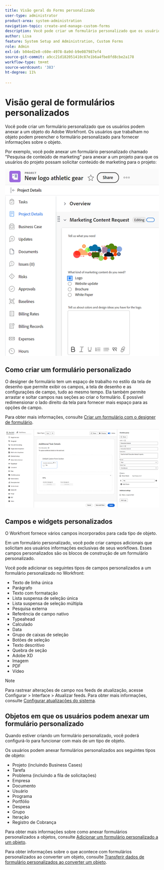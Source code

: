 ```yaml
---
title: Visão geral do Forms personalizado
user-type: administrator
product-area: system-administration
navigation-topic: create-and-manage-custom-forms
description: Você pode criar um formulário personalizado que os usuários podem anexar a um objeto do Adobe Workfront. Os usuários que trabalham no objeto podem preencher o formulário personalizado para fornecer informações sobre o objeto.
author: Lisa
feature: System Setup and Administration, Custom Forms
role: Admin
exl-id: b04ed2e8-c60e-4978-8a9d-b9e087987ef4
source-git-commit: a9cc21d182051410c87e1b6a4fbe8fd8cbe2a178
workflow-type: tm+mt
source-wordcount: '383'
ht-degree: 11%

---
```


# Visão geral de formulários personalizados

<!--Audited: 12/2023-->

Você pode criar um formulário personalizado que os usuários podem anexar a um objeto do Adobe Workfront. Os usuários que trabalham no objeto podem preencher o formulário personalizado para fornecer informações sobre o objeto.

Por exemplo, você pode anexar um formulário personalizado chamado &quot;Pesquisa de conteúdo de marketing&quot; para anexar a um projeto para que os usuários do projeto possam solicitar conteúdo de marketing para o projeto:

![](assets/see-image-details-page.png)

## Como criar um formulário personalizado

O designer de formulário tem um espaço de trabalho no estilo da tela de desenho que permite exibir os campos, a tela de desenho e as configurações de campo, tudo ao mesmo tempo. Ela também permite arrastar e soltar campos nas seções ao criar o formulário. É possível redimensionar o lado direito da tela para fornecer mais espaço para as opções de campo.

Para obter mais informações, consulte [Criar um formulário com o designer de formulário](/help/quicksilver/administration-and-setup/customize-workfront/create-manage-custom-forms/form-designer/design-a-form/design-a-form.md).

![Designer de formulário de exemplo](assets/form-designer-example.png)

## Campos e widgets personalizados

O Workfront fornece vários campos incorporados para cada tipo de objeto.

Em um formulário personalizado, você pode criar campos adicionais que solicitam aos usuários informações exclusivas de seus workflows. Esses campos personalizados são os blocos de construção de um formulário personalizado.

Você pode adicionar os seguintes tipos de campos personalizados a um formulário personalizado no Workfront:

* Texto de linha única
* Parágrafo
* Texto com formatação
* Lista suspensa de seleção única
* Lista suspensa de seleção múltipla
* Pesquisa externa
* Referência de campo nativo
* Typeahead
* Calculado
* Data
* Grupo de caixas de seleção
* Botões de seleção
* Texto descritivo
* Quebra de seção
* Adobe XD
* Imagem
* PDF
* Vídeo

>[!NOTE]
>
>Para rastrear alterações de campo nos feeds de atualização, acesse Configurar > Interface > Atualizar feeds. Para obter mais informações, consulte [Configurar atualizações do sistema](/help/quicksilver/administration-and-setup/set-up-workfront/system-tracked-update-feeds/configure-system-updates.md).

## Objetos em que os usuários podem anexar um formulário personalizado

Quando estiver criando um formulário personalizado, você poderá configurá-lo para funcionar com mais de um tipo de objeto.

Os usuários podem anexar formulários personalizados aos seguintes tipos de objeto:

* Projeto (incluindo Business Cases)
* Tarefa
* Problema (incluindo a fila de solicitações)
* Empresa
* Documento
* Usuário
* Programa
* Portfólio
* Despesa
* Grupo
* Iteração
* Registro de Cobrança

Para obter mais informações sobre como anexar formulários personalizados a objetos, consulte [Adicionar um formulário personalizado a um objeto](../../../workfront-basics/work-with-custom-forms/add-a-custom-form-to-an-object.md).

Para obter informações sobre o que acontece com formulários personalizados ao converter um objeto, consulte [Transferir dados de formulário personalizados ao converter um objeto](/help/quicksilver/administration-and-setup/customize-workfront/create-manage-custom-forms/transfer-custom-form-data-larger-item.md).


